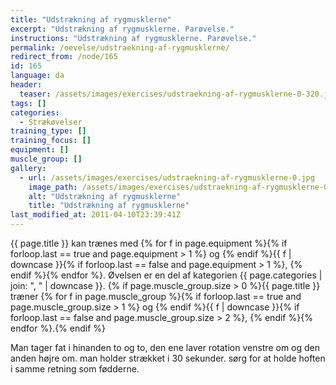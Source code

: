 ```yaml
---
title: "Udstrækning af rygmusklerne"
excerpt: "Udstrækning af rygmusklerne. Parøvelse."
instructions: "Udstrækning af rygmusklerne. Parøvelse."
permalink: /oevelse/udstraekning-af-rygmusklerne/
redirect_from: /node/165
id: 165
language: da
header:
  teaser: /assets/images/exercises/udstraekning-af-rygmusklerne-0-320.jpg
tags: []
categories:
  - Strækøvelser
training_type: []
training_focus: []
equipment: []
muscle_group: []
gallery:
  - url: /assets/images/exercises/udstraekning-af-rygmusklerne-0.jpg
    image_path: /assets/images/exercises/udstraekning-af-rygmusklerne-0-320.jpg
    alt: "Udstrækning af rygmusklerne"
    title: "Udstrækning af rygmusklerne"
last_modified_at: 2011-04-10T23:39:41Z
---
```

{{ page.title }} kan trænes med {% for f in page.equipment %}{% if forloop.last == true and page.equipment > 1 %} og {% endif %}{{ f | downcase  }}{% if forloop.last == false and page.equipment > 1 %}, {% endif %}{% endfor %}. Øvelsen er en del af kategorien {{ page.categories | join: ", " | downcase }}. {% if page.muscle_group.size > 0 %}{{ page.title }} træner {% for f in page.muscle_group %}{% if forloop.last == true and page.muscle_group.size > 1 %} og {% endif %}{{ f | downcase }}{% if forloop.last == false and page.muscle_group.size > 2 %}, {% endif %}{% endfor %}.{% endif %}

Man tager fat i hinanden to og to, den ene laver rotation venstre om og den anden højre om. man holder strækket i 30 sekunder. sørg for at holde hoften i samme retning som fødderne.
